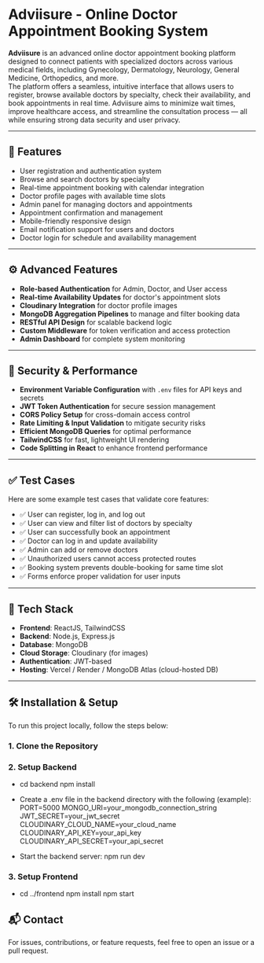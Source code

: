 # Adviisure - Online Doctor Appointment Booking System

**Adviisure** is an advanced online doctor appointment booking platform designed to connect patients with specialized doctors across various medical fields, including Gynecology, Dermatology, Neurology, General Medicine, Orthopedics, and more.  
The platform offers a seamless, intuitive interface that allows users to register, browse available doctors by specialty, check their availability, and book appointments in real time. Adviisure aims to minimize wait times, improve healthcare access, and streamline the consultation process — all while ensuring strong data security and user privacy.

---

## 🚀 Features

- User registration and authentication system  
- Browse and search doctors by specialty  
- Real-time appointment booking with calendar integration  
- Doctor profile pages with available time slots  
- Admin panel for managing doctors and appointments  
- Appointment confirmation and management  
- Mobile-friendly responsive design  
- Email notification support for users and doctors  
- Doctor login for schedule and availability management  

---

## ⚙️ Advanced Features

- **Role-based Authentication** for Admin, Doctor, and User access  
- **Real-time Availability Updates** for doctor's appointment slots  
- **Cloudinary Integration** for doctor profile images  
- **MongoDB Aggregation Pipelines** to manage and filter booking data  
- **RESTful API Design** for scalable backend logic  
- **Custom Middleware** for token verification and access protection  
- **Admin Dashboard** for complete system monitoring  

---

## 🔐 Security & Performance

- **Environment Variable Configuration** with `.env` files for API keys and secrets  
- **JWT Token Authentication** for secure session management  
- **CORS Policy Setup** for cross-domain access control  
- **Rate Limiting & Input Validation** to mitigate security risks  
- **Efficient MongoDB Queries** for optimal performance  
- **TailwindCSS** for fast, lightweight UI rendering  
- **Code Splitting in React** to enhance frontend performance  

---

## ✅ Test Cases

Here are some example test cases that validate core features:

- ✅ User can register, log in, and log out  
- ✅ User can view and filter list of doctors by specialty  
- ✅ User can successfully book an appointment  
- ✅ Doctor can log in and update availability  
- ✅ Admin can add or remove doctors  
- ✅ Unauthorized users cannot access protected routes  
- ✅ Booking system prevents double-booking for same time slot  
- ✅ Forms enforce proper validation for user inputs  

---

## 🧩 Tech Stack

- **Frontend**: ReactJS, TailwindCSS  
- **Backend**: Node.js, Express.js  
- **Database**: MongoDB  
- **Cloud Storage**: Cloudinary (for images)  
- **Authentication**: JWT-based  
- **Hosting**: Vercel / Render / MongoDB Atlas (cloud-hosted DB)

---

## 🛠️ Installation & Setup

To run this project locally, follow the steps below:

### 1. Clone the Repository

### 2. Setup Backend

- cd backend
  npm install

- Create a .env file in the backend directory with the following (example):
  PORT=5000
  MONGO_URI=your_mongodb_connection_string
  JWT_SECRET=your_jwt_secret
  CLOUDINARY_CLOUD_NAME=your_cloud_name
  CLOUDINARY_API_KEY=your_api_key
  CLOUDINARY_API_SECRET=your_api_secret

- Start the backend server:
  npm run dev

### 3. Setup Frontend

- cd ../frontend
  npm install
  npm start

## 📬 Contact

For issues, contributions, or feature requests, feel free to open an issue or a pull request.





